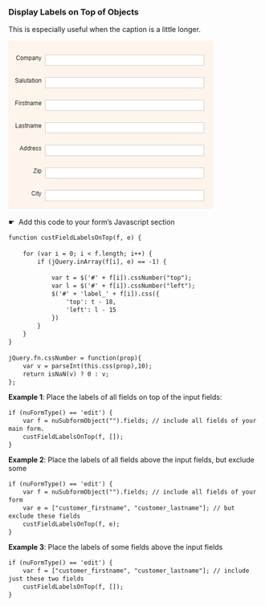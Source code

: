 ### Display Labels on Top of Objects

This is especially useful when the caption is a little longer.

<p align="left">
  <img src="screenshots/labels_on_top.gif" width="408">
</p>

☛</strong>  Add this code to your form’s Javascript section</p>

```
function custFieldLabelsOnTop(f, e) {

    for (var i = 0; i < f.length; i++) {
        if (jQuery.inArray(f[i], e) == -1) {

            var t = $('#' + f[i]).cssNumber("top");
            var l = $('#' + f[i]).cssNumber("left");
            $('#' + 'label_' + f[i]).css({
                'top': t - 18,
                'left': l - 15
            })
        }
    }
}

jQuery.fn.cssNumber = function(prop){
    var v = parseInt(this.css(prop),10);
    return isNaN(v) ? 0 : v;
};
```

<p><strong>Example 1</strong>: Place the labels of all fields on top of the input fields:</p>

```
if (nuFormType() == 'edit') {
    var f = nuSubformObject("").fields; // include all fields of your main form.
    custFieldLabelsOnTop(f, []);
}
```

<p><strong>Example 2</strong>: Place the labels of all fields above the input fields, but exclude some</p>

```
if (nuFormType() == 'edit') {
    var f = nuSubformObject("").fields; // include all fields of your form
    var e = ["customer_firstname", "customer_lastname"]; // but exclude these fields
    custFieldLabelsOnTop(f, e);
}
```

<p><strong>Example 3</strong>: Place the labels of some fields above the input fields</p>

```
if (nuFormType() == 'edit') {
    var f = ["customer_firstname", "customer_lastname"]; // include just these two fields
    custFieldLabelsOnTop(f, []);
}
```
